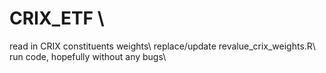 # CRIX_ETF \\
read in CRIX constituents weights\\
replace/update revalue_crix_weights.R\\
run code, hopefully without any bugs\\

